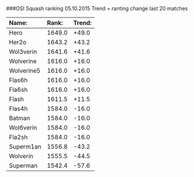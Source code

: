 ###OSI Squash ranking 05.10.2015
Trend = ranting change last 20 matches

|Name:              |Rank:   |Trend:  |
|:------------------|:-------|:-------|
Hero                 |1649.0 |+49.0
Her2o                |1643.2 |+43.2
Wol3verin            |1641.6 |+41.6
Wolverine            |1616.0 |+16.0
Wolverine5           |1616.0 |+16.0
Flas6h               |1616.0 |+16.0
Fla6sh               |1616.0 |+16.0
Flash                |1611.5 |+11.5
Flas4h               |1584.0 |-16.0
Batman               |1584.0 |-16.0
Wol6verin            |1584.0 |-16.0
Fla2sh               |1584.0 |-16.0
Superm1an            |1556.8 |-43.2
Wolverin             |1555.5 |-44.5
Superman             |1542.4 |-57.6
